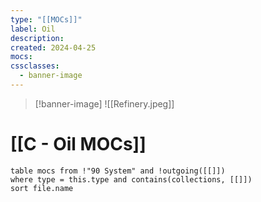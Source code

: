 ```yaml
---
type: "[[MOCs]]"
label: Oil
description: 
created: 2024-04-25
mocs: 
cssclasses:
  - banner-image
---
```


> [!banner-image] ![[Refinery.jpeg]]

# [[C - Oil MOCs]]

```dataview
table mocs from !"90 System" and !outgoing([[]])
where type = this.type and contains(collections, [[]])
sort file.name
```

